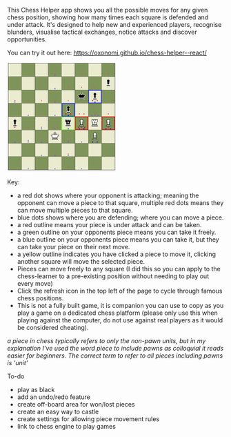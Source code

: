 This Chess Helper app shows you all the possible moves for any given chess position, showing how many times each square is defended and under attack. It's designed to help new and experienced players, recognise blunders, visualise tactical exchanges, notice attacks and discover opportunities.

You can try it out here: https://oxonomi.github.io/chess-helper--react/

<img src="src/img/chess-learner-screenshot.png" alt="Screenshot" width="50%" margin="auto">


Key:
- a red dot shows where your opponent is attacking; meaning the opponent can move a piece to that square, multiple red dots means they can move multiple pieces to that square.
- blue dots shows where you are defending; where you can move a piece.
- a red outline means your piece is under attack and can be taken.
- a green outline on your opponents piece means you can take it freely.
- a blue outline on your opponents piece means you can take it, but they can take your piece on their next move.
- a yellow outline indicates you have clicked a piece to move it, clicking another square will move the selected piece.
- Pieces can move freely to any square (I did this so you can apply to the chess-learner to a pre-existing position without needing to play out every move)
- Click the refresh icon in the top left of the page to cycle through famous chess positions.
- This is not a fully built game, it is companion you can use to copy as you play a game on a dedicated chess platform (please only use this when playing against the computer, do not use against real players as it would be considered cheating).


*a piece in chess typically refers to only the non-pawn units, but in my explanation I’ve used the word piece to include pawns as colloquial it reads easier for beginners. The correct term to refer to all pieces including pawns is 'unit'*




To-do
- play as black
- add an undo/redo feature
- create off-board area for won/lost pieces
- create an easy way to castle
- create settings for allowing piece movement rules
- link to chess engine to play games
